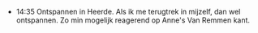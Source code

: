 - 14:35 Ontspannen in Heerde. Als ik me terugtrek in mijzelf, dan wel ontspannen. Zo min mogelijk reagerend op Anne's Van Remmen kant.